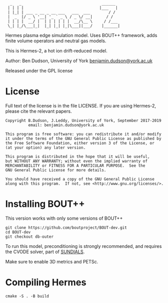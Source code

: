       _   _                                   ______
     | | | |                                 |___   |
     | |_| | ___ _ __ _ __ ___   ___  ___        / /
     |  _  |/ _ \ '__| '_ ` _ \ / _ \/ __|      / /
     | | | |  __/ |  | | | | | |  __/\__ \     / /___
     \_| |_/\___|_|  |_| |_| |_|\___||___/    |______| 


Hermes plasma edge simulation model. Uses BOUT++ framework, adds finite volume
operators and neutral gas models.

This is Hermes-2, a hot ion drift-reduced model.

Author: Ben Dudson, University of York <benjamin.dudson@york.ac.uk>

Released under the GPL license

License
=======

Full text of the license is in the file LICENSE. If you are using Hermes-2,
please cite the relevant papers.

    Copyright B.Dudson, J.Leddy, University of York, September 2017-2019
              email: benjamin.dudson@york.ac.uk

    This program is free software: you can redistribute it and/or modify
    it under the terms of the GNU General Public License as published by
    the Free Software Foundation, either version 3 of the License, or
    (at your option) any later version.

    This program is distributed in the hope that it will be useful,
    but WITHOUT ANY WARRANTY; without even the implied warranty of
    MERCHANTABILITY or FITNESS FOR A PARTICULAR PURPOSE.  See the
    GNU General Public License for more details.

    You should have received a copy of the GNU General Public License
    along with this program.  If not, see <http://www.gnu.org/licenses/>.

Installing BOUT++
=================

This version works with only some versions of BOUT++

    git clone https://github.com/boutproject/BOUT-dev.git
    cd BOUT-dev
    git checkout db-outer

To run this model, preconditioning is strongly recommended, and requires the CVODE solver, part of [SUNDIALS](http://computation.llnl.gov/projects/sundials).

Make sure to enable 3D metrics and PETSc.

Compiling Hermes
================

    cmake -S . -B build
